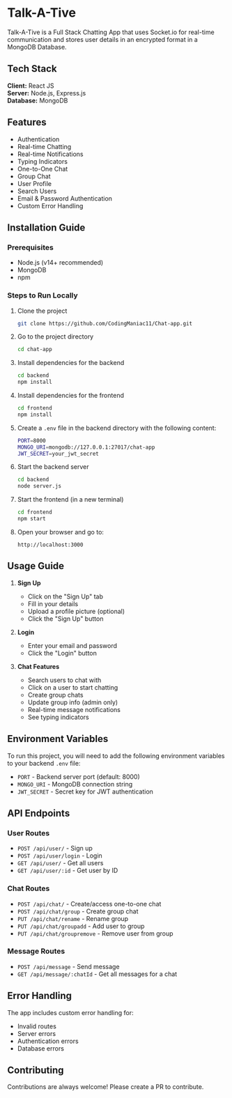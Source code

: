 # Talk-A-Tive

Talk-A-Tive is a Full Stack Chatting App that uses Socket.io for real-time communication and stores user details in an encrypted format in a MongoDB Database.

## Tech Stack

**Client:** React JS  
**Server:** Node.js, Express.js  
**Database:** MongoDB  

## Features

- Authentication
- Real-time Chatting
- Real-time Notifications 
- Typing Indicators
- One-to-One Chat
- Group Chat
- User Profile
- Search Users
- Email & Password Authentication
- Custom Error Handling

## Installation Guide

### Prerequisites

- Node.js (v14+ recommended)
- MongoDB
- npm

### Steps to Run Locally

1. Clone the project
    ```bash
    git clone https://github.com/CodingManiac11/Chat-app.git
    ```

2. Go to the project directory
    ```bash
    cd chat-app
    ```

3. Install dependencies for the backend
    ```bash
    cd backend
    npm install
    ```

4. Install dependencies for the frontend
    ```bash
    cd frontend
    npm install
    ```

5. Create a `.env` file in the backend directory with the following content:
    ```bash
    PORT=8000
    MONGO_URI=mongodb://127.0.0.1:27017/chat-app
    JWT_SECRET=your_jwt_secret
    ```

6. Start the backend server
    ```bash
    cd backend
    node server.js
    ```

7. Start the frontend (in a new terminal)
    ```bash
    cd frontend
    npm start
    ```

8. Open your browser and go to:
    ```
    http://localhost:3000
    ```

## Usage Guide

1. **Sign Up**
    - Click on the "Sign Up" tab
    - Fill in your details
    - Upload a profile picture (optional)
    - Click the "Sign Up" button

2. **Login**
    - Enter your email and password
    - Click the "Login" button

3. **Chat Features**
    - Search users to chat with
    - Click on a user to start chatting
    - Create group chats
    - Update group info (admin only)
    - Real-time message notifications
    - See typing indicators

## Environment Variables

To run this project, you will need to add the following environment variables to your backend `.env` file:

- `PORT` - Backend server port (default: 8000)
- `MONGO_URI` - MongoDB connection string
- `JWT_SECRET` - Secret key for JWT authentication

## API Endpoints

### User Routes
- `POST /api/user/` - Sign up
- `POST /api/user/login` - Login
- `GET /api/user/` - Get all users
- `GET /api/user/:id` - Get user by ID

### Chat Routes
- `POST /api/chat/` - Create/access one-to-one chat
- `POST /api/chat/group` - Create group chat
- `PUT /api/chat/rename` - Rename group
- `PUT /api/chat/groupadd` - Add user to group
- `PUT /api/chat/groupremove` - Remove user from group

### Message Routes
- `POST /api/message` - Send message
- `GET /api/message/:chatId` - Get all messages for a chat

## Error Handling

The app includes custom error handling for:
- Invalid routes
- Server errors
- Authentication errors
- Database errors

## Contributing

Contributions are always welcome! Please create a PR to contribute.


